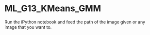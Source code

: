 # ML_G13_KMeans_GMM

Run the iPython notebook and feed the path of the image given or any image that you want to.
